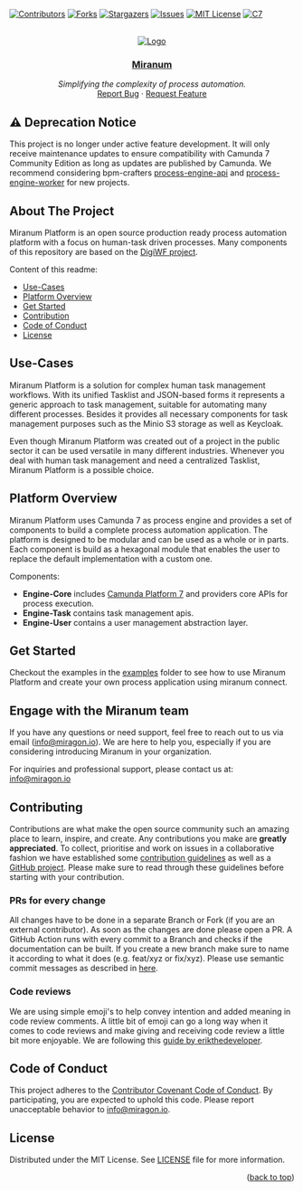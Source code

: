<div id="top"></div>

<!-- PROJECT SHIELDS -->
[![Contributors][contributors-shield]][contributors-url]
[![Forks][forks-shield]][forks-url]
[![Stargazers][stars-shield]][stars-url]
[![Issues][issues-shield]][issues-url]
[![MIT License][license-shield]][license-url]
[![C7][c7-shield]][c7-url]
<!-- END OF PROJECT SHIELDS --> 

<!-- PROJECT LOGO -->
<br />
<div align="center">
    <a href="#">
        <img src="images/logo_blau.png" alt="Logo">
    </a>
    <h3><a href="https://miranum.com/">Miranum</a></h3>
    <p>
        <i>Simplifying the complexity of process automation.</i>
        <br />
        <a href="https://github.com/Miragon/miranum/issues">Report Bug</a>
        ·
        <a href="https://github.com/Miragon/miranum/pulls">Request Feature</a>
    </p>
</div>


## ⚠️ Deprecation Notice

This project is no longer under active feature development. It will only receive maintenance updates to ensure compatibility with Camunda 7 Community Edition as long as updates are published by Camunda. We recommend considering bpm-crafters [process-engine-api](https://github.com/bpm-crafters/process-engine-api) and [process-engine-worker](https://github.com/bpm-crafters/process-engine-worker) for new projects.

## About The Project

Miranum Platform is an open source production ready process automation platform with a focus on human-task driven
processes.
Many components of this repository are based on the [DigiWF project](https://github.com/it-at-m/digiwf-core).

Content of this readme:

* [Use-Cases](#use-cases)
* [Platform Overview](#platform-overview)
* [Get Started](#get-started)
* [Contribution](#contributing)
* [Code of Conduct](#code-of-conduct)
* [License](#license)

## Use-Cases

Miranum Platform is a solution for complex human task management workflows.
With its unified Tasklist and JSON-based forms it represents a generic approach to task management,
suitable for automating many different processes.
Besides it provides all necessary components for task management purposes such as the Minio S3 storage
as well as Keycloak.

Even though Miranum Platform was created out of a project in the public sector it can be used versatile in many
different
industries. Whenever you deal with human task management and need a centralized Tasklist, Miranum Platform is a possible
choice.

## Platform Overview

Miranum Platform uses Camunda 7 as process engine and provides a set of components to build a complete process automation application.
The platform is designed to be modular and can be used as a whole or in parts.
Each component is build as a hexagonal module that enables the user to replace the default implementation with a custom one. 

Components:

- **Engine-Core** includes [Camunda Platform 7](https://github.com/camunda/camunda-bpm-platform) and providers core APIs for process execution.
- **Engine-Task** contains task management apis.
- **Engine-User** contains a user management abstraction layer.

## Get Started

Checkout the examples in the [examples](examples) folder to see how to use Miranum Platform and create your own process application using miranum connect.

## Engage with the Miranum team

If you have any questions or need support, feel free to reach out to us via email ([info@miragon.io](mailto:info@miragon.io)).
We are here to help you, especially if you are considering introducing Miranum in your organization.

For inquiries and professional support, please contact us at: [info@miragon.io](mailto:info@miragon.io)

## Contributing

Contributions are what make the open source community such an amazing place to learn, inspire, and create. Any
contributions you make are **greatly appreciated**.
To collect, prioritise and work on issues in a collaborative fashion we have established
some [contribution guidelines](https://miranum.com/docs/components/contributing) as well as
a [GitHub project](https://github.com/orgs/Miragon/projects/9).
Please make sure to read through these guidelines before starting with your contribution.

### PRs for every change

All changes have to be done in a separate Branch or Fork (if you are an external contributor). As soon as the changes
are
done please open a PR. A GitHub Action runs with every commit to a Branch and checks if the documentation can be built.
If you create a new branch make sure to name it according to what it does (e.g. feat/xyz or fix/xyz). Please use
semantic
commit messages as described in [here](https://gist.github.com/joshbuchea/6f47e86d2510bce28f8e7f42ae84c716).

### Code reviews

We are using simple emoji's to help convey intention and added meaning in code review comments. A little bit of emoji
can
go a long way when it comes to code reviews and make giving and receiving code review a little bit more enjoyable.
We are following this [guide by erikthedeveloper](https://github.com/erikthedeveloper/code-review-emoji-guide).

## Code of Conduct

This project adheres to the [Contributor Covenant Code of Conduct](./CODE_OF_CONDUCT.md). By participating, you are
expected to uphold this code.
Please report unacceptable behavior to info@miragon.io.

## License

Distributed under the MIT License. See [LICENSE](LICENSE) file for more information.
<p align="right">(<a href="#top">back to top</a>)</p>

<!-- MARKDOWN LINKS & IMAGES -->
<!-- https://www.markdownguide.org/basic-syntax/#reference-style-links -->

[contributors-shield]: https://img.shields.io/github/contributors/Miragon/miranum.svg?style=for-the-badge

[contributors-url]: https://github.com/Miragon/miranum/graphs/contributors

[forks-shield]: https://img.shields.io/github/forks/Miragon/miranum.svg?style=for-the-badge

[forks-url]: https://github.com/Miragon/miranum/network/members

[stars-shield]: https://img.shields.io/github/stars/Miragon/miranum.svg?style=for-the-badge

[stars-url]: https://github.com/Miragon/miranum/stargazers

[issues-shield]: https://img.shields.io/github/issues/Miragon/miranum.svg?style=for-the-badge

[issues-url]: https://github.com/Miragon/miranum/issues

[license-shield]: https://img.shields.io/github/license/Miragon/miranum.svg?style=for-the-badge

[license-url]: https://github.com/Miragon/miranum/blob/main/LICENSE

[c7-shield]: https://img.shields.io/badge/Compatible%20with-Camunda%20Platform%207-blue.svg?style=for-the-badge

[c7-url]: https://camunda.com/de/platform-7/
